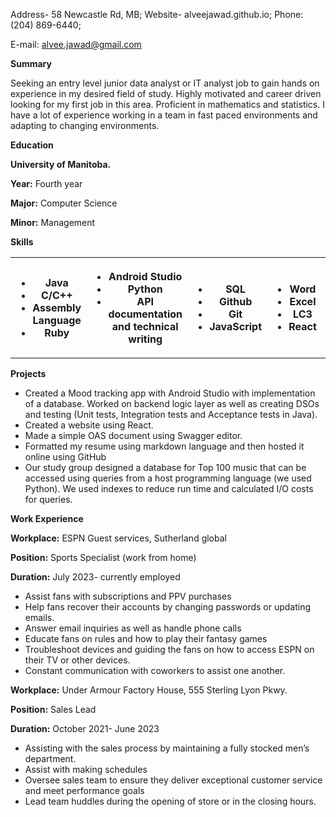 
Address- 58 Newcastle Rd, MB; Website- alveejawad.github.io; Phone: (204) 869-6440;

E-mail: [alvee.jawad@gmail.com](mailto:alvee.jawad@gmail.com)

**Summary**

Seeking an entry level junior data analyst or IT analyst job to gain hands on experience in my desired field of study. Highly motivated and career driven looking for my first job in this area. Proficient in mathematics and statistics. I have a lot of experience working in a team in fast paced environments and adapting to changing environments.

**Education**

**University of Manitoba.**

**Year:** Fourth year

**Major:** Computer Science

**Minor:** Management

**Skills**

<table><tbody><tr><th><ul><li>Java</li><li>C/C++</li><li>Assembly Language</li><li>Ruby</li></ul></th><th><ul><li>Android Studio</li><li>Python</li><li>API documentation and technical writing</li></ul></th><th><ul><li>SQL</li><li>Github</li><li>Git</li><li>JavaScript</li></ul></th><th><ul><li>Word</li><li>Excel</li><li>LC3</li><li>React</li></ul></th><th></th></tr></tbody></table>

**Projects**

- Created a Mood tracking app with Android Studio with implementation of a database. Worked on backend logic layer as well as creating DSOs and testing (Unit tests, Integration tests and Acceptance tests in Java).
- Created a website using React.
- Made a simple OAS document using Swagger editor.
- Formatted my resume using markdown language and then hosted it online using GitHub
- Our study group designed a database for Top 100 music that can be accessed using queries from a host programming language (we used Python). We used indexes to reduce run time and calculated I/O costs for queries.

**Work Experience**

**Workplace:** ESPN Guest services, Sutherland global

**Position:** Sports Specialist (work from home)

**Duration:** July 2023- currently employed

- Assist fans with subscriptions and PPV purchases
- Help fans recover their accounts by changing passwords or updating emails.
- Answer email inquiries as well as handle phone calls
- Educate fans on rules and how to play their fantasy games
- Troubleshoot devices and guiding the fans on how to access ESPN on their TV or other devices.
- Constant communication with coworkers to assist one another.

**Workplace:** Under Armour Factory House, 555 Sterling Lyon Pkwy.

**Position:** Sales Lead

**Duration:** October 2021- June 2023

- Assisting with the sales process by maintaining a fully stocked men’s department.
- Assist with making schedules
- Oversee sales team to ensure they deliver exceptional customer service and meet performance goals
- Lead team huddles during the opening of store or in the closing hours.
```
